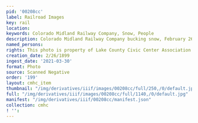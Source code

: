```yaml
---
pid: '00208cc'
label: Railroad Images
key: rail
location: 
keywords: Colorado Midland Railway Company, Snow, People
description: Colorado Midland Railway Company bucking snow, February 26, 1899
named_persons: 
rights: This photo is property of Lake County Civic Center Association.
creation_date: 2/26/1899
ingest_date: '2021-03-30'
format: Photo
source: Scanned Negative
order: '199'
layout: cmhc_item
thumbnail: "/img/derivatives/iiif/images/00208cc/full/250,/0/default.jpg"
full: "/img/derivatives/iiif/images/00208cc/full/1140,/0/default.jpg"
manifest: "/img/derivatives/iiif/00208cc/manifest.json"
collection: cmhc
! '': 
---
```

